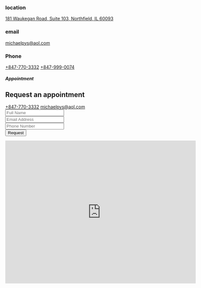 <div class="cm-contact-area pt-120">
<div class="container">
    <div class="row">
    <div class="col-lg-4 col-md-6 col-sm-6">
        <div class="cm-contact-info-item mb-30">
        <div class="cm-contact-info-icon">
            <span><img src="/assets/img/contact/location.png" alt=""></span>
        </div>
        <div class="cm-contact-info-content">
            <h3>location</h3>
            <a href="https://maps.app.goo.gl/xBwKoTAHC27V6QFa6">181 Waukegan Road, Suite 103, Northfield, IL 60093</a>
        </div>
        </div>
    </div>
    <div class="col-lg-4 col-md-6 col-sm-6">
        <div class="cm-contact-info-item mb-30">
        <div class="cm-contact-info-icon">
            <span><img src="/assets/img/contact/email.png" alt=""></span>
        </div>
        <div class="cm-contact-info-content">
            <h3>email</h3>
            <a href="mailto:michaelpys@aol.com">michaelpys@aol.com</a>
        </div>
        </div>
    </div>
    <div class="col-lg-4 col-md-6 col-sm-6">
        <div class="cm-contact-info-item mb-30">
        <div class="cm-contact-info-icon">
            <span><img src="/assets/img/contact/phone.png" alt=""></span>
        </div>
        <div class="cm-contact-info-content">
            <h3>Phone</h3>
            <a href="tel:+847-770-3332" >+847-770-3332</a>
            <a href="tel:+847-999-0074" >+847-999-0074</a>
        </div>
        </div>
    </div>
    </div>
</div>
</div>

<section class="service-apointment-area pt-130 c-relative pb-130">
    <div class="container">
        <div class="row">
            <div class="col-lg-5">
                <div class="cm-contact-2-content wow fadeInLeft" data-wow-delay=".3s" data-wow-duration="1s">
                    <div class="section-title mb-30">
                        <h5 class="mb-10">Appointment</h5>
                        <h2 class="mb-20">Request an appointment</h2>
                    </div>
                    <div class="cm-contact-2-info">
                        <a class="cm-contact-tel" href="tel:+8477703332">+847-770-3332</a>
                        <a class="cm-contact-email" href="mailto:michaelpys@aol.com">michaelpys@aol.com</a>
                    </div>
                </div>
            </div>
            <div class="col-lg-7">
                <div class="main-apoinment cm-main-apoinment wow fadeInRight" data-wow-delay=".3s" data-wow-duration="1s">
                    <div class="form-here">
                        <form action="#">
                            <div class="row">
                                <div class="col-lg-6 mb-30">
                                    <div class="form-colum cm-form-colum-2">
                                        <input type="text" name="name" placeholder="Full Name" required>
                                    </div>
                                </div>
                                <div class="col-lg-6 mb-30">
                                    <div class="form-colum cm-form-colum-2">
                                        <input type="text" name="email" placeholder="Email Address" required>
                                    </div>
                                </div>
                                <div class="col-lg-6 mb-30">
                                    <div class="form-colum cm-form-colum-2">
                                        <input type="text" name="number" placeholder="Phone Number" required>
                                    </div>
                                </div>
                                <div class="col-lg-6 mb-30">
                                    <div class="apointment-btn cm-form-button-2">
                                        <button type="submit" class="cm-btn cm-btn-transparent">
                                            <span class="explore-text" data-text="Request">Request</span> 
                                        </button>
                                    </div>
                                </div>
                            </div>
                        </form>
                    </div>
                </div>
            </div>
        </div>
    </div>
</section>

<div class="cm-map-area fix">
<div class="container-fluid p-0">
    <div class="row">
    <div class="col-lg-12">
        <div class="cm-contact-map-box p-relative">
        <iframe src="https://www.google.com/maps/embed?pb=!1m14!1m8!1m3!1d23399.669172534857!2d-87.77002318548638!3d42.093448542752164!3m2!1i1024!2i768!4f13.1!3m3!1m2!1s0x880fc65f8e64f303%3A0xfe3654bf51ed6122!2sPys%20Headache%20and%20Pain%20Clinic!5e0!3m2!1sen!2sus!4v1757555778750!5m2!1sen!2sus" width="600" height="450" style="border:0;" allowfullscreen="" loading="lazy" referrerpolicy="no-referrer-when-downgrade"></iframe>
        </div>
    </div>
    </div>
</div>
</div>
